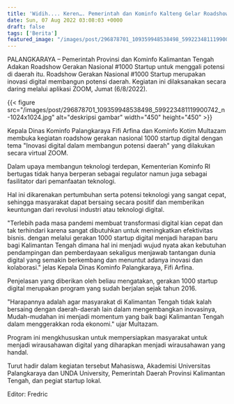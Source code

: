 ```yaml
---
title: 'Widih.... Keren…. Pemerintah dan Kominfo Kalteng Gelar Roadshow Gerakan Nasional #1000 Startup Digital'
date: Sun, 07 Aug 2022 03:08:03 +0000
draft: false
tags: ['Berita']
featured_image: "/images/post/296878701_109359948538498_599223481119900742_n-1024x1024.jpg"
---
```


PALANGKARAYA – Pemerintah Provinsi dan Kominfo Kalimantan Tengah Adakan Roadshow Gerakan Nasional #1000 Startup untuk menggali potensi di daerah itu. Roadshow Gerakan Nasional #1000 Startup merupakan inovasi digital membangun potensi daerah. Kegiatan ini dilaksanakan secara daring melalui aplikasi ZOOM, Jumat (6/8/2022).

{{< figure src="/images/post/296878701_109359948538498_599223481119900742_n-1024x1024.jpg" alt="deskripsi gambar" width="450" height="450" >}}

Kepala Dinas Kominfo Palangkaraya Fifi Arfina dan Kominfo Kotim Multazam membuka kegiatan roadshow gerakan nasional 1000 startup digital dengan tema "Inovasi digital dalam membangun potensi daerah" yang dilakukan secara virtual ZOOM.

Dalam upaya membangun teknologi terdepan, Kementerian Kominfo RI bertugas tidak hanya berperan sebagai regulator namun juga sebagai fasilitator dari pemanfaatan teknologi.

Hal ini dikarenakan pertumbuhan serta potensi teknologi yang sangat cepat, sehingga masyarakat dapat bersaing secara positif dan memberikan keuntungan dari revolusi industri atau teknologi digital.

"Terlebih pada masa pandemi membuat transformasi digital kian cepat dan tak terhindari karena sangat dibutuhkan untuk meningkatkan efektivitas bisnis. dengan melalui gerakan 1000 startup digital menjadi harapan baru bagi Kalimantan Tengah dimana hal ini menjadi wujud nyata akan kebutuhan pendampingan dan pemberdayaan sekaligus menjawab tantangan dunia digital yang semakin berkembang dan menuntut adanya inovasi dan kolaborasi." jelas Kepala Dinas Kominfo Palangkaraya, Fifi Arfina.

Penjelasan yang diberikan oleh beliau mengatakan, gerakan 1000 startup digital merupakan program yang sudah berjalan sejak tahun 2016.

"Harapannya adalah agar masyarakat di Kalimantan Tengah tidak kalah bersaing dengan daerah-daerah lain dalam mengembangkan inovasinya, Mudah-mudahan ini menjadi momentum yang baik bagi Kalimantan Tengah dalam menggerakkan roda ekonomi." ujar Multazam.

Program ini mengkhususkan untuk mempersiapkan masyarakat untuk menjadi wirausahawan digital yang diharapkan menjadi wirausahawan yang handal.

Turut hadir dalam kegiatan tersebut Mahasiswa, Akademisi Universitas Palangkaraya dan UNDA University, Pemerintah Daerah Provinsi Kalimantan Tengah, dan pegiat startup lokal.

Editor: Fredric